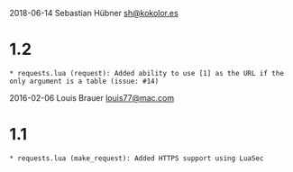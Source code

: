 2018-06-14  Sebastian Hübner <sh@kokolor.es>
  # 1.2

    * requests.lua (request): Added ability to use [1] as the URL if the only argument is a table (issue: #14)

2016-02-06  Louis Brauer <louis77@mac.com>

  # 1.1

    * requests.lua (make_request): Added HTTPS support using LuaSec
